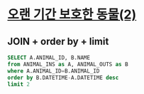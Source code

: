 # [오랜 기간 보호한 동물(2)](https://school.programmers.co.kr/learn/courses/30/lessons/59411)
## JOIN + order by + limit
~~~sql
SELECT A.ANIMAL_ID, B.NAME
from ANIMAL_INS as A, ANIMAL_OUTS as B
where A.ANIMAL_ID=B.ANIMAL_ID
order by B.DATETIME-A.DATETIME desc
limit 2
~~~
 
